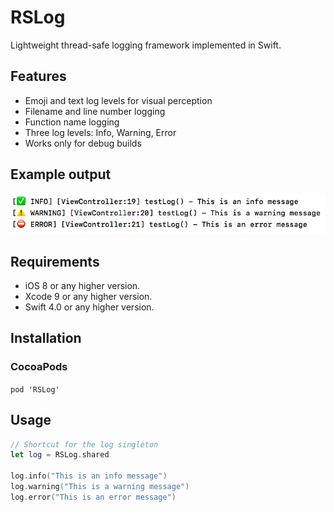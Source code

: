 # RSLog
Lightweight thread-safe logging framework implemented in Swift.

## Features
- Emoji and text log levels for visual perception
- Filename and line number logging
- Function name logging
- Three log levels: Info, Warning, Error
- Works only for debug builds

## Example output
![](Screenshots/logExample.png)

## Requirements
- iOS 8 or any higher version.
- Xcode 9 or any higher version.
- Swift 4.0 or any higher version.

## Installation
### CocoaPods
`pod 'RSLog'`

## Usage
```swift
// Shortcut for the log singleton
let log = RSLog.shared

log.info("This is an info message")
log.warning("This is a warning message")
log.error("This is an error message")
```
